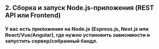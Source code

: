 ## 2. Сборка и запуск Node.js-приложения (REST API или Frontend)
### У вас есть приложение на Node.js (Express.js, Nest.js или React/Vue/Angular), где нужно установить зависимости и запустить сервер/собранный бандл.